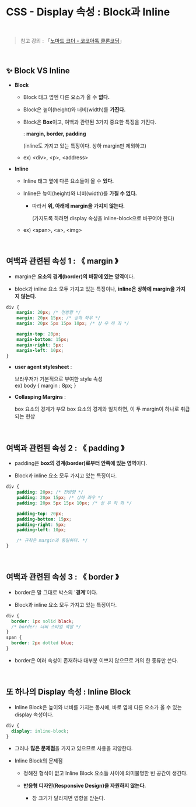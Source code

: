 # CSS - Display 속성 : Block과 Inline

<br/>

>  참고 강의 : 「<a href="https://nomadcoders.co/kokoa-clone" target="_blank">노마드 코더 - 코코아톡 클론코딩</a>」

<br/>

## ✨ Block VS Inline

* <strong>Block</strong>

  * Block 태그 옆엔 다른 요소가 올 수 <strong>없다.</strong>  

  * Block은 높이(height)와 너비(width)를 <strong>가진다.</strong>  

  * Block은 <strong>Box</strong>이고, 여백과 관련된 3가지 중요한 특징을 가진다.  

    :   <strong>margin, border, padding</strong>  

    (inline도 가지고 있는 특징이다. 상하 margin만 제외하고)

  *  ex) \<div>, \<p>, \<address>
  
* <strong>Inline</strong>

  * Inline 태그 옆에 다른 요소들이 올 수 <strong>있다.</strong>   

  * Inline은 높이(height)와 너비(width)를 <strong>가질 수 없다.</strong>  

    * 따라서 <strong>위, 아래에 margin을 가지지 않는다.</strong>
    
      (가지도록 하려면 display 속성을 inline-block으로 바꾸어야 한다)

  * ex) \<span>, \<a>, \<img>

<br/>

## 여백과 관련된 속성 1 : 《 margin 》

* margin은 <strong>요소의 경계(border)의 바깥에 있는 영역</strong>이다.

* block과 inline 요소 모두 가지고 있는 특징이나, <strong>inline은 상하에 margin을 가지지 않는다.</strong>

```css
div {
    margin: 20px; /* 전방향 */
    margin: 20px 15px; /* 상하 좌우 */
    margin: 20px 5px 15px 10px; /* 상 우 하 좌 */

    margin-top: 20px;
    margin-bottom: 15px;
    margin-right: 5px;
    margin-left: 10px;
}
```

* <strong>user agent stylesheet</strong> :  

  브라우저가 기본적으로 부여한 style 속성  
  ex) body { margin : 8px; }

* <strong>Collasping Margins</strong> :  

  box 요소의 경계가 부모 box 요소의 경계와 일치하면, 이 두 margin이 하나로 취급되는 현상

<br/>

## 여백과 관련된 속성 2 : 《 padding 》

* padding은 <strong>box의 경계(border)로부터 안쪽에 있는 영역</strong>이다.

* Block과 inline 요소 모두 가지고 있는 특징이다.

```css
div {
    padding: 20px; /* 전방향 */
    padding: 20px 15px; /* 상하 좌우 */
    padding: 20px 5px 15px 10px; /* 상 우 하 좌 */

    padding-top: 20px;
    padding-bottom: 15px;
    padding-right: 5px;
    padding-left: 10px;

    /* 규칙은 margin과 동일하다. */
}
```

<br/>

## 여백과 관련된 속성 3 : 《 border 》

* border은 말 그대로 박스의 '<strong>경계</strong>'이다.

* Block과 inline 요소 모두 가지고 있는 특징이다.

```css
div {
  border: 1px solid black;
  /* border: 너비 스타일 색깔 */
}
span {
  border: 2px dotted blue;
}
```

* border은 여러 속성이 존재하나 대부분 이쁘지 않으므로 거의 한 종류만 쓴다.

<br/>

## 또 하나의 Display 속성 : Inline Block

* Inline Block은 높이와 너비를 가지는 동시에, 바로 옆에 다른 요소가 올 수 있는 display 속성이다.
```css
div {
  display: inline-block;
}
```

* 그러나 <strong>많은 문제점</strong>을 가지고 있으므로 사용을 지양한다.

* Inline Block의 문제점

  * 정해진 형식이 없고 Inline Block 요소들 사이에 의미불명한 빈 공간이 생긴다.

  * <strong>반응형 디자인(Responsive Design)을 자원하지 않는다.</strong>

    * 창 크기가 달라지면 영향을 받는다.